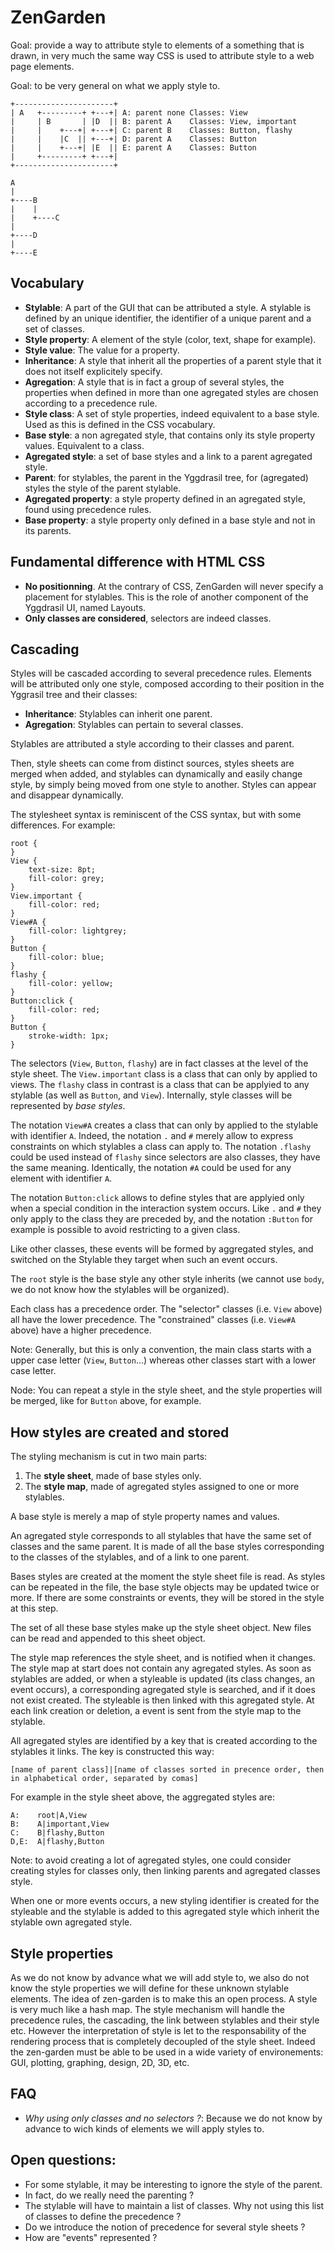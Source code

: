 ZenGarden
=========

Goal: provide a way to attribute style to elements of a something that is drawn, in very much the same way CSS is used to attribute style to a web page elements.

Goal: to be very general on what we apply style to.

    +----------------------+
    | A   +---------+ +---+| A: parent none Classes: View
    |     | B       | |D  || B: parent A    Classes: View, important
    |     |    +---+| +---+| C: parent B    Classes: Button, flashy
    |     |    |C  || +---+| D: parent A    Classes: Button
    |     |    +---+| |E  || E: parent A    Classes: Button
    |     +---------+ +---+|
    +----------------------+

    A
    |
    +----B
    |    |
    |    +----C
    |
    +----D
    |
    +----E

Vocabulary
----------

* __Stylable__: A part of the GUI that can be attributed a style. A stylable is defined by an unique identifier, the identifier of a unique parent and a set of classes.
* __Style property__: A element of the style (color, text, shape for example).
* __Style value__: The value for a property.
* __Inheritance__: A style that inherit all the properties of a parent style that it does not itself explicitely specify.
* __Agregation__: A style that is in fact a group of several styles, the properties when defined in more than one agregated styles are chosen according to a precedence rule.
* __Style class__: A set of style properties, indeed equivalent to a base style. Used as this is defined in the CSS vocabulary.
* __Base style__: a non agregated style, that contains only its style property values. Equivalent to a class.
* __Agregated style__: a set of base styles and a link to a parent agregated style.
* __Parent__: for stylables, the parent in the Yggdrasil tree, for (agregated) styles the style of the parent stylable.
* __Agregated property__: a style property defined in an agregated style, found using precedence rules.
* __Base property__: a style property only defined in a base style and not in its parents.

Fundamental difference with HTML CSS
------------------------------------

* __No positionning__. At the contrary of CSS, ZenGarden will never specify a placement for stylables. This is the role of another component of the Yggdrasil UI, named Layouts.
* __Only classes are considered__, selectors are indeed classes.

Cascading
---------

Styles will be cascaded according to several precedence rules. Elements will be attributed only one style, composed according to their position in the Yggrasil tree and their classes:

* __Inheritance__: Stylables can inherit one parent.
* __Agregation__: Stylables can pertain to several classes.

Stylables are attributed a style according to their classes and parent.

Then, style sheets can come from distinct sources, styles sheets are merged when added, and stylables can dynamically and easily change style, by simply being moved from one style to another. Styles can appear and disappear dynamically.

The stylesheet syntax is reminiscent of the CSS syntax, but with some differences. For example:

    root {
    }
    View {
        text-size: 8pt;
        fill-color: grey;
    }
    View.important {
        fill-color: red;
    }
    View#A {
        fill-color: lightgrey;
    }
    Button {
        fill-color: blue;
    }
    flashy {
        fill-color: yellow;
    }
    Button:click {
        fill-color: red;
    }
    Button {
        stroke-width: 1px;
    }

The selectors (`View`, `Button`, `flashy`) are in fact classes at the level of the style sheet. The `View.important` class is a class that can only by applied to views. The `flashy` class in contrast is a class that can be applyied to any stylable (as well as `Button`, and `View`). Internally, style classes will be represented by _base styles_.

The notation `View#A` creates a class that can only by applied to the stylable with identifier `A`. Indeed, the notation `.` and `#` merely allow to express constraints on which stylables a class can apply to. The notation `.flashy` could be used instead of `flashy` since selectors are also classes, they have the same meaning. Identically, the notation `#A` could be used for any element with identifier `A`.

The notation `Button:click` allows to define styles that are applyied only when a special condition in the interaction system occurs. Like `.` and `#` they only apply to the class they are preceded by, and the notation `:Button` for example is possible to avoid restricting to a given class.

Like other classes, these events will be formed by aggregated styles,
and switched on the Stylable they target when such an event occurs.

The `root` style is the base style any other style inherits (we cannot use `body`, we do not know how the stylables will be organized).

Each class has a precedence order. The "selector" classes (i.e. `View` above) all have the lower precedence. The "constrained" classes
(i.e. `View#A` above) have a higher precedence.

Note: Generally, but this is only a convention, the main class starts with a upper case letter (`View`, `Button`...) whereas other classes start with a lower case letter.

Node: You can repeat a style in the style sheet, and the style properties will be merged, like for `Button` above, for example.

How styles are created and stored
----------------------------------

The styling mechanism is cut in two main parts:
1. The __style sheet__, made of base styles only.
2. The __style map__, made of agregated styles assigned to one or more stylables.

A base style is merely a map of style property names and values.

An agregated style corresponds to all stylables that have the same set of classes and the same parent. It is made of all the base styles corresponding to the classes of the stylables, and of a link to one parent.

Bases styles are created at the moment the style sheet file is read. As styles can be repeated in the file, the base style objects may be updated twice or more. If there are some constraints or events, they will be stored in the style at this step.

The set of all these base styles make up the style sheet object. New files can be read and appended to this sheet object.

The style map references the style sheet, and is notified when it changes. The style map at start does not contain any agregated styles. As soon as stylables are added, or when a styleable is updated (its class changes, an event occurs), a corresponding agregated style is searched, and if it does not exist created. The styleable is then linked with this agregated style. At each link creation or deletion, a event is sent from the style map to the stylable.

All agregated styles are identified by a key that is created according to the stylables it links. The key is constructed this way:

    [name of parent class]|[name of classes sorted in precence order, then in alphabetical order, separated by comas]

For example in the style sheet above, the aggregated styles are:

    A:    root|A,View
    B:    A|important,View
    C:    B|flashy,Button
    D,E:  A|flashy,Button

Note: to avoid creating a lot of agregated styles, one could consider creating styles for classes only, then linking parents and agregated classes style.

When one or more events occurs, a new styling identifier is created for the styleable and the stylable is added to this agregated style which inherit the stylable own agregated style.

Style properties
----------------

As we do not know by advance what we will add style to, we also do not know the style properties we will define for these unknown stylable elements. The idea of zen-garden is to make this an open process. A style is very much like a hash map. The style mechanism will handle the precedence rules, the cascading, the link between stylables and their style etc. However the interpretation of style is let to the responsability of the rendering process that is completely decoupled of the style sheet. Indeed the zen-garden must be able to be used in a wide variety of environements: GUI, plotting, graphing, design, 2D, 3D, etc.

FAQ
---

* _Why using only classes and no selectors ?_: Because we do not know by advance to wich kinds of elements we will apply styles to.

Open questions:
---------------

* For some stylable, it may be interesting to ignore the style of the parent.
* In fact, do we really need the parenting ?
* The stylable will have to maintain a list of classes. Why not using this list of classes to define the precedence ?
* Do we introduce the notion of precedence for several style sheets ?
* How are "events" represented ?
